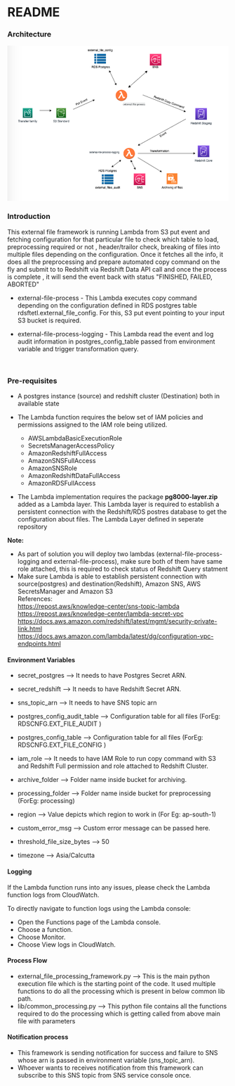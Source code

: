 # README #

### Architecture ###


![Scheme](External_File_Ingestion_Framework.png)



### Introduction ###


This external file framework is running Lambda from S3 put event and fetching configuration for that particular file to check which table to load, preprocessing required or not , header/trailor check, breaking of files into multiple files depending on the configuration. Once it fetches all the info, it does all the preprocessing and prepare automated copy command on the fly and submit to to Redshift via Redshift Data API call and once the process is complete , it will send the event back with status "FINISHED, FAILED, ABORTED"


* external-file-process - This Lambda executes copy command depending on the configuration defined in RDS postgres table rdsftetl.external_file_config. For this, S3 put event pointing to your input S3 bucket is required.

* external-file-process-logging - This Lambda read the event and log audit information in postgres_config_table passed from environment variable and trigger transformation query.


<br/>

### Pre-requisites ###

* A postgres instance (source) and redshift cluster (Destination) both in available state 

* The Lambda function requires the below set of IAM policies and permissions assigned to the IAM role being utilized. 
  * AWSLambdaBasicExecutionRole
  * SecretsManagerAccessPolicy
  * AmazonRedshiftFullAccess
  * AmazonSNSFullAccess
  * AmazonSNSRole
  * AmazonRedshiftDataFullAccess
  * AmazonRDSFullAccess

* The Lambda implementation requires the package **pg8000-layer.zip** added as a Lambda layer. 
This Lambda layer is required to establish a persistent connection with the Redshift/RDS postres database to get the configuration about files.  The Lambda Layer defined in seperate repository 

<b> Note: </b>
- As part of solution you will deploy two lambdas (external-file-process-logging and external-file-process), make sure both of them have same role attached, this is required to check status of Redshift Query statment 
- Make sure Lambda is able to establish persistent connection with source(postgres) and destination(Redshift), Amazon SNS, AWS SecretsManager and Amazon S3 </b>
<br>References:<br>
https://repost.aws/knowledge-center/sns-topic-lambda <br>
https://repost.aws/knowledge-center/lambda-secret-vpc <br>
https://docs.aws.amazon.com/redshift/latest/mgmt/security-private-link.html <br>
https://docs.aws.amazon.com/lambda/latest/dg/configuration-vpc-endpoints.html <br>


#### Environment Variables ####

* secret_postgres --> It needs to have Postgres Secret ARN.

* secret_redshift -->  It needs to have Redshift Secret ARN.

* sns_topic_arn --> It needs to have SNS topic arn

* postgres_config_audit_table --> Configuration table for all files (ForEg: RDSCNFG.EXT_FILE_AUDIT )

* postgres_config_table --> Configuration table for all files (ForEg: RDSCNFG.EXT_FILE_CONFIG )

* iam_role  --> It needs to have IAM Role to run copy command with S3 and Redshift Full permission and role attached to Redshift Cluster.

* archive_folder  --> Folder name inside bucket for archiving.

* processing_folder --> Folder name inside bucket for preprocessing (ForEg: processing) 

* region  --> Value depicts which region to work in (For Eg: ap-south-1)

* custom_error_msg  --> Custom error message can be passed here.

* threshold_file_size_bytes  --> 50

* timezone  --> Asia/Calcutta

#### Logging ####

If the Lambda function runs into any issues, please check the Lambda function logs from CloudWatch.

To directly navigate to function logs using the Lambda console:

*  Open the Functions page of the Lambda console.
*  Choose a function.
*  Choose Monitor.
*  Choose View logs in CloudWatch.


#### Process Flow ####

* external_file_processing_framework.py  --> This is the main python execution file which is the starting point of the code. It used multiple functions to do all the processing which is present in below common lib path.
* lib/common_processing.py --> This python file contains all the functions required to do the processing which is getting called from above main file with parameters

#### Notification process ####

* This framework is sending notification for success and failure to SNS whose arn is passed in environment variable (sns_topic_arn).
* Whoever wants to receives notification from this framework can subscribe to this SNS topic from SNS service console once.


